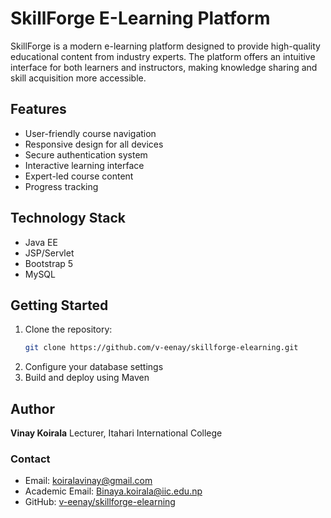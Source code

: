 # SkillForge E-Learning Platform

SkillForge is a modern e-learning platform designed to provide high-quality educational content from industry experts. The platform offers an intuitive interface for both learners and instructors, making knowledge sharing and skill acquisition more accessible.

## Features

- User-friendly course navigation
- Responsive design for all devices
- Secure authentication system
- Interactive learning interface
- Expert-led course content
- Progress tracking

## Technology Stack

- Java EE
- JSP/Servlet
- Bootstrap 5
- MySQL

## Getting Started

1. Clone the repository:
   ```bash
   git clone https://github.com/v-eenay/skillforge-elearning.git
   ```
2. Configure your database settings
3. Build and deploy using Maven

## Author

**Vinay Koirala**
Lecturer, Itahari International College

### Contact

- Email: koiralavinay@gmail.com
- Academic Email: Binaya.koirala@iic.edu.np
- GitHub: [v-eenay/skillforge-elearning](https://github.com/v-eenay/skillforge-elearning.git)
